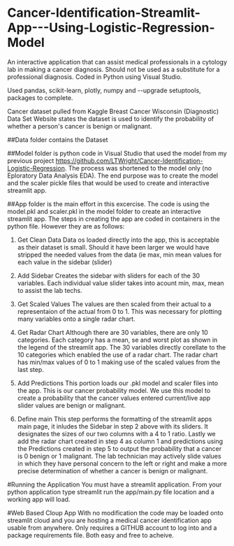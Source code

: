# Cancer-Identification-Streamlit-App---Using-Logistic-Regression-Model
An interactive application that can assist medical professionals in a cytology lab in making a cancer diagnosis. Should not be used as a substitute for a professional diagnosis. Coded in Python using Visual Studio.

Used pandas, scikit-learn, plotly, numpy and --upgrade setuptools, packages to complete.

Cancer dataset pulled from Kaggle Breast Cancer Wisconsin (Diagnostic) Data Set
Website states the dataset is used to identify the probability of whether a person's cancer is benign or malignant.

##Data folder contains the Dataset

##Model folder is python code in Visual Studio that used the model from my previous project https://github.com/LTWright/Cancer-Identification-Logistic-Regression. The process was shortened to the model only (no Eploratory Data Analysis EDA). The end purpose was to create the model and the scaler pickle files that would be used to create and interactive streamlit app.

##App folder is the main effort in this excercise. The code is using the model.pkl and scaler.pkl in the model folder to create an interactive streamlit app.
The steps in creating the app are coded in containers in the python file. However they are as follows:

1. Get Clean Data
Data os loaded directly into the app, this is acceptable as their dataset is small. Should it have been larger we would have stripped the needed values from the data (ie max, min mean values for each value in the sidebar (slider)

3. Add Sidebar
Creates the sidebar with sliders for each of the 30 variables. Each individual value slider takes into acount min, max, mean to assist the lab techs. 

5. Get Scaled Values
The values are then scaled from their actual to a representaion of the actual from 0 to 1. This was necessary for plotting many variables onto a single radar chart.

6. Get Radar Chart
Although there are 30 variables, there are only 10 categories. Each category has a mean, se and worst plot as shown in the legend of the streamlit app. The 30 variables directly corellate to the 10 categories which enabled the use of a radar chart. The radar chart has min/max values of 0 to 1 making use of the scaled values from the last step.

8. Add Predictions
This portion loads our .pkl model and scaler files into the app. This is our cancer probability model. We use this model to create a probability that the cancer values entered current/live app slider values are benign or malignant. 

10. Define main
This step performs the formatting of the streamlit apps main page, it inludes the Sidebar in step 2 above with its sliders. It designates the sizes of our two columns with a 4 to 1 ratio. Lastly we add the radar chart created in step 4 as column 1 and predictions using the Predictions created in step 5 to output the probability that a cancer is 0 benign or 1 malignant. The lab technician may actively slide values in which they have personal concern to the left or right and make a more precise determination of whether a cancer is benign or malignant. 


#Running the Application
You must have a streamlit application. From your python application type streamlit run the app/main.py file location and a working app will load.

#Web Based Cloup App
With no modification the code may be loaded onto streamlit cloud and you are hosting a medical cancer identification app usable from anywhere. Only requires a GITHUB account to log into and a package requirements file. Both easy and free to acheive.
